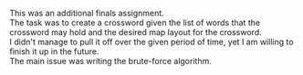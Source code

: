 This was an additional finals assignment.  
The task was to create a crossword given the list of words that the crossword may hold and the desired map layout for the crossword.  
I didn't manage to pull it off over the given period of time, yet I am willing to finish it up in the future.  
The main issue was writing the brute-force algorithm.  
